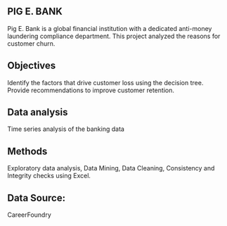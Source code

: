 ## PIG E. BANK
Pig E. Bank is a global financial institution with a dedicated anti-money laundering compliance department. This project analyzed the reasons for customer churn.

## Objectives 

Identify the factors that drive customer loss using the decision tree.  
Provide recommendations to improve customer retention. 

## Data analysis

Time series analysis of the banking data

## Methods
Exploratory data analysis, Data Mining, Data Cleaning, Consistency and Integrity checks using Excel.

## Data Source:
CareerFoundry
